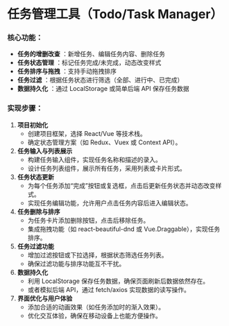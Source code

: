 # 任务管理工具（Todo/Task Manager）

### **核心功能：**

* **任务的增删改查** ：新增任务、编辑任务内容、删除任务
* **任务状态管理** ：标记任务完成/未完成，动态改变样式
* **任务排序与拖拽** ：支持手动拖拽排序
* **任务过滤** ：根据任务状态进行筛选（全部、进行中、已完成）
* **数据持久化** ：通过 LocalStorage 或简单后端 API 保存任务数据

### **实现步骤：**

1. **项目初始化**
   * 创建项目框架，选择 React/Vue 等技术栈。
   * 确定状态管理方案（如 Redux、Vuex 或 Context API）。
2. **任务输入与列表展示**
   * 构建任务输入组件，实现任务名称和描述的录入。
   * 设计任务列表组件，展示所有任务，采用列表或卡片形式。
3. **任务状态更新**
   * 为每个任务添加“完成”按钮或复选框，点击后更新任务状态并动态改变样式。
   * 实现任务编辑功能，允许用户点击任务内容后进入编辑状态。
4. **任务删除与排序**
   * 为任务卡片添加删除按钮，点击后移除任务。
   * 集成拖拽功能（如 react-beautiful-dnd 或 Vue.Draggable），实现任务排序。
5. **任务过滤功能**
   * 增加过滤按钮或下拉选择，根据状态筛选任务列表。
   * 确保过滤功能与排序功能互不干扰。
6. **数据持久化**
   * 利用 LocalStorage 保存任务数据，确保页面刷新后数据依然存在。
   * 或者模拟后端 API，通过 fetch/axios 实现数据的读写操作。
7. **界面优化与用户体验**
   * 添加合适的动画效果（如任务添加时的渐入效果）。
   * 优化交互体验，确保在移动设备上也能方便操作。
